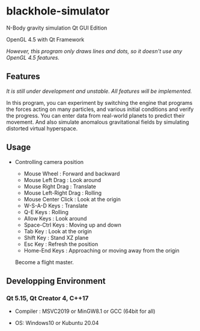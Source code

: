 # blackhole-simulator

N-Body gravity simulation Qt GUI Edition

OpenGL 4.5 with Qt Framework

*However, this program only draws lines and dots, so it doesn't use any OpenGL 4.5 features.*

## Features

*It is still under development and unstable. All features will be implemented.*

In this program, you can experiment by switching the engine that programs the forces acting on many particles, 
and various initial conditions and verify the progress.
You can enter data from real-world planets to predict their movement.
And also simulate anomalous gravitational fields by simulating distorted virtual hyperspace.

## Usage

* Controlling camera position
  - Mouse Wheel : Forward and backward
  - Mouse Left Drag : Look around
  - Mouse Right Drag : Translate
  - Mouse Left-Right Drag : Rolling
  - Mouse Center Click : Look at the origin
  - W-S-A-D Keys : Translate
  - Q-E Keys : Rolling
  - Allow Keys : Look around
  - Space-Ctrl Keys : Moving up and down
  - Tab Key : Look at the origin
  - Shift Key : Stand XZ plane
  - Esc Key : Refresh the position
  - Home-End Keys : Approaching or moving away from the origin
  
  Become a flight master.

## Developping Environment

### Qt 5.15, Qt Creator 4, C++17

* Compiler : MSVC2019 or MinGW8.1 or GCC (64bit for all)

* OS: Windows10 or Kubuntu 20.04
